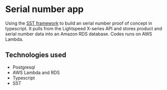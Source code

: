 # Serial number app

Using the [SST framework](https://sst.dev/) to build an serial number proof of concept in typescript. It pulls from the Lightspeed X-series API and stores product and serial number data into an Amazon RDS database. Codes runs on AWS Lambda.

## Technologies used
* Postgresql
* AWS Lambda and RDS
* Typescript
* SST
